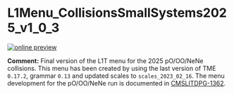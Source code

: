# L1Menu_CollisionsSmallSystems2025_v1_0_3

[![online preview](https://img.shields.io/badge/Online%20preview-click%20here-blue)](https://htmlpreview.github.io/?https://github.com/cms-l1-dpg/L1MenuRun3/blob/master/development/L1Menu_CollisionsSmallSystems2025_v1_0_3/L1Menu_CollisionsSmallSystems2025_v1_0_3.html)

**Comment:** 
Final version of the L1T menu for the 2025 pO/OO/NeNe collisions.
This menu has been created by using the last version of TME `0.17.2`, grammar `0.13` and updated scales to `scales_2023_02_16`.
The menu development for the pO/OO/NeNe run is documented in [CMSLITDPG-1362](https://its.cern.ch/jira/browse/CMSLITDPG-1362).
